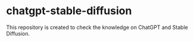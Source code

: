 # chatgpt-stable-diffusion
This repository is created to check the knowledge on ChatGPT and Stable Diffusion.
